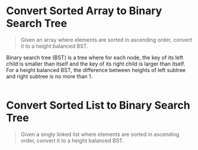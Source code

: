 # Convert Sorted Array to Binary Search Tree

> Given an array where elements are sorted in ascending order, convert it to a height balanced BST.

Binary search tree (BST) is a tree where for each node, the key of its left child is smaller than itself and the key of its right child is larger than itself. For a height balanced BST, the difference between heights of left subtree and right subtree is no more than 1.

```Python

```

# Convert Sorted List to Binary Search Tree

> Given a singly linked list where elements are sorted in ascending order, convert it to a height balanced BST.

```Python

```
